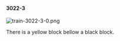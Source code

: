 #### 3022-3
![train-3022-3-0.png](https://github.com/lil-lab/nlvr/raw/master/nlvr/train/images/30/train-3022-3-0.png "train-3022-3-0.png")

There is a yellow block bellow a black block.